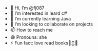 - 👋 Hi, I’m @fj087
- 👀 I’m interested in leard c#
- 🌱 I’m currently learning  Java
- 💞️ I’m looking to collaborate on projects 
- 📫 How to reach me 
- 😄 Pronouns: she 
- ⚡ Fun fact: love read books🙂‍↕🤓

<!---
fj087/fj087 is a ✨ special ✨ repository because its `README.md` (this file) appears on your GitHub profile.
You can click the Preview link to take a look at your changes.
--->
